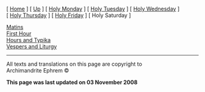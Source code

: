\[ [Home](index.md) \] \[ [Up](holyweek.md) \]
\[ [Holy Monday](holyMon.md) \] \[ [Holy Tuesday](holyTues.md) \]
\[ [Holy Wednesday](holyWed.md) \] \[ [Holy Thursday](holyThu.md) \]
\[ [Holy Friday](holyFri.md) \] \[ Holy Saturday \]

[Matins](HWSat-M.md)  
[First Hour](HWSat01hr.md)  
[Hours and Typika](HWSat-Hrs.md)  
[Vespers and Liturgy](HWSat-V.md)

-----

All texts and translations on this page are copyright to  
Archimandrite Ephrem ©

**This page was last updated on 03 November 2008**

